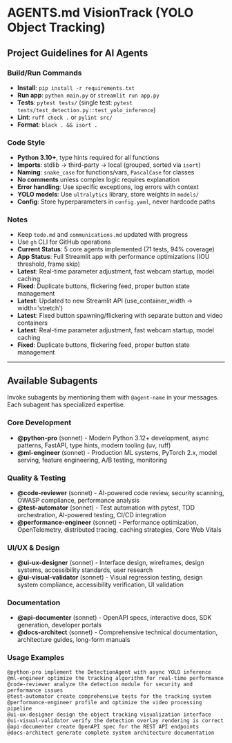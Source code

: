 # AGENTS.md VisionTrack (YOLO Object Tracking)

## Project Guidelines for AI Agents

### Build/Run Commands
- **Install**: `pip install -r requirements.txt`
- **Run app**: `python main.py` or `streamlit run app.py`
- **Tests**: `pytest tests/` (single test: `pytest tests/test_detection.py::test_yolo_inference`)
- **Lint**: `ruff check .` or `pylint src/`
- **Format**: `black . && isort .`

### Code Style
- **Python 3.10+**, type hints required for all functions
- **Imports**: stdlib → third-party → local (grouped, sorted via `isort`)
- **Naming**: `snake_case` for functions/vars, `PascalCase` for classes
- **No comments** unless complex logic requires explanation
- **Error handling**: Use specific exceptions, log errors with context
- **YOLO models**: Use `ultralytics` library, store weights in `models/`
- **Config**: Store hyperparameters in `config.yaml`, never hardcode paths

### Notes
- Keep `todo.md` and `communications.md` updated with progress
- Use `gh` CLI for GitHub operations
- **Current Status**: 5 core agents implemented (71 tests, 94% coverage)
- **App Status**: Full Streamlit app with performance optimizations (IOU threshold, frame skip)
- **Latest**: Real-time parameter adjustment, fast webcam startup, model caching
- **Fixed**: Duplicate buttons, flickering feed, proper button state management
- **Latest**: Updated to new Streamlit API (use_container_width → width='stretch')
- **Latest**: Fixed button spawning/flickering with separate button and video containers
- **Latest**: Real-time parameter adjustment, fast webcam startup, model caching
- **Fixed**: Duplicate buttons, flickering feed, proper button state management

---

## Available Subagents

Invoke subagents by mentioning them with `@agent-name` in your messages. Each subagent has specialized expertise.

### Core Development
- **@python-pro** (sonnet) - Modern Python 3.12+ development, async patterns, FastAPI, type hints, modern tooling (uv, ruff)
- **@ml-engineer** (sonnet) - Production ML systems, PyTorch 2.x, model serving, feature engineering, A/B testing, monitoring

### Quality & Testing
- **@code-reviewer** (sonnet) - AI-powered code review, security scanning, OWASP compliance, performance analysis
- **@test-automator** (sonnet) - Test automation with pytest, TDD orchestration, AI-powered testing, CI/CD integration
- **@performance-engineer** (sonnet) - Performance optimization, OpenTelemetry, distributed tracing, caching strategies, Core Web Vitals

### UI/UX & Design
- **@ui-ux-designer** (sonnet) - Interface design, wireframes, design systems, accessibility standards, user research
- **@ui-visual-validator** (sonnet) - Visual regression testing, design system compliance, accessibility verification, UI validation

### Documentation
- **@api-documenter** (sonnet) - OpenAPI specs, interactive docs, SDK generation, developer portals
- **@docs-architect** (sonnet) - Comprehensive technical documentation, architecture guides, long-form manuals

### Usage Examples
```
@python-pro implement the DetectionAgent with async YOLO inference
@ml-engineer optimize the tracking algorithm for real-time performance
@code-reviewer analyze the detection module for security and performance issues
@test-automator create comprehensive tests for the tracking system
@performance-engineer profile and optimize the video processing pipeline
@ui-ux-designer design the object tracking visualization interface
@ui-visual-validator verify the detection overlay rendering is correct
@api-documenter create OpenAPI spec for the REST API endpoints
@docs-architect generate complete system architecture documentation
```
